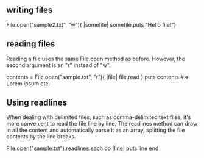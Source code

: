 ## writing files

File.open("sample2.txt", "w"){ |somefile| somefile.puts "Hello file!"}

## reading files

Reading a file uses the same File.open method as before. However, the second argument is an "r" instead of "w".

contents = File.open("sample.txt", "r"){ |file| file.read }
puts contents
#=> Lorem ipsum etc.

## Using readlines

When dealing with delimited files, such as comma-delimited text files, it's more convenient to read the file line by line. The readlines method can draw in all the content and automatically parse it as an array, splitting the file contents by the line breaks.

File.open("sample.txt").readlines.each do |line|
puts line
end
